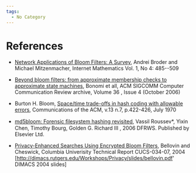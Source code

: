 ```yaml
---
tags:
  - No Category
---
```

# References

- [Network Applications of Bloom Filters: A
  Survey](http://www.internetmathematics.org/volumes/1/4/Broder.pdf),
  Andrei Broder and Michael Mitzenmacher, Internet Mathematics Vol. 1,
  No 4: 485--509

<!-- -->

- [Beyond bloom filters: from approximate membership checks to
  approximate state
  machines](http://portal.acm.org/citation.cfm?id=1151659.1159950),
  Bonomi et all, ACM SIGCOMM Computer Communication Review archive,
  Volume 36 , Issue 4 (October 2006)

<!-- -->

- Burton H. Bloom, [Space/time trade-offs in hash coding with allowable
  errors](http://portal.acm.org/citation.cfm?id=362692&dl=GUIDE&coll=GUIDE&CFID=59101912&CFTOKEN=60283506),
  Communications of the ACM, v.13 n.7, p.422-426, July 1970

<!-- -->

- [md5bloom: Forensic ﬁlesystem hashing
  revisited](http://dfrws.org/2006/proceedings/11-Roussev.pdf), Vassil
  Roussev\*, Yixin Chen, Timothy Bourg, Golden G. Richard III , 2006
  DFRWS. Published by Elsevier Ltd.

<!-- -->

- [Privacy-Enhanced Searches Using Encrypted Bloom
  Filters](https://mice.cs.columbia.edu:443/getTechreport.php?techreportID=483),
  Bellovin and Cheswick, Columbia Univerisity Technical Report
  CUCS-034-07, 2004
  \[<http://dimacs.rutgers.edu/Workshops/Privacy/slides/bellovin.pdf>'
  DIMACS 2004 slides\]